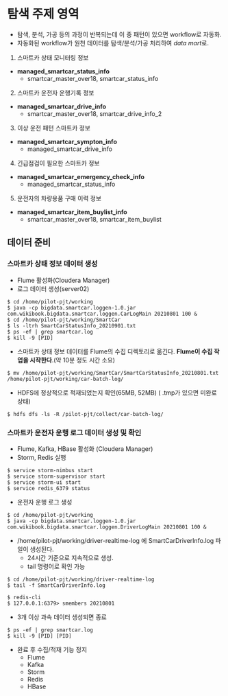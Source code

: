 # 탐색 주제 영역

- 탐색, 분석, 가공 등의 과정이 반복되는데 이 중 패턴이 있으면 workflow로 자동화.
- 자동화된 workflow가 원천 데이터를 탐색/분석/가공 처리하여 *data mart*로.

1. 스마트카 상태 모니터링 정보
- **managed_smartcar_status_info**
  - smartcar_master_over18, smartcar_status_info
2. 스마트카 운전자 운행기록 정보
- **managed_smartcar_drive_info**
  - smartcar_master_over18, smartcar_drive_info_2
3. 이상 운전 패턴 스마트카 정보
- **managed_smartcar_sympton_info**
  - managed_smartcar_drive_info
4. 긴급점검이 필요한 스마트카 정보
- **managed_smartcar_emergency_check_info**
  - managed_smartcar_status_info
5. 운전자의 차량용품 구매 이력 정보
- **managed_smartcar_item_buylist_info**
  - smartcar_master_over18, smartcar_item_buylist


## 데이터 준비

### 스마트카 상태 정보 데이터 생성

- Flume 활성화(Cloudera Manager)
- 로그 데이터 생성(server02)

```
$ cd /home/pilot-pjt/working
$ java -cp bigdata.smartcar.loggen-1.0.jar com.wikibook.bigdata.smartcar.loggen.CarLogMain 20210801 100 &
$ cd /home/pilot-pjt/working/SmartCar
$ ls -ltrh SmartCarStatusInfo_20210901.txt
$ ps -ef | grep smartcar.log
$ kill -9 [PID]
```

- 스마트카 상태 정보 데이터를 Flume의 수집 디렉토리로 옮긴다. **Flume이 수집 작업을 시작한다**.(약 10분 정도 시간 소요)

`$ mv /home/pilot-pjt/working/SmartCar/SmartCarStatusInfo_20210801.txt /home/pilot-pjt/working/car-batch-log/`
- HDFS에 정상적으로 적재되었는지 확인(65MB, 52MB) ( .tmp가 있으면 미완료 상태)

`$ hdfs dfs -ls -R /pilot-pjt/collect/car-batch-log/`


### 스마트카 운전자 운행 로그 데이터 생성 및 확인

- Flume, Kafka, HBase 활성화 (Cloudera Manager)
- Storm, Redis 실행

```
$ service storm-nimbus start
$ service storm-supervisor start
$ service storm-ui start
$ service redis_6379 status
```

- 운전자 운행 로그 생성

```
$ cd /home/pilot-pjt/working
$ java -cp bigdata.smartcar.loggen-1.0.jar com.wikibook.bigdata.smartcar.loggen.DriverLogMain 20210801 100 &
```

- /home/pilot-pjt/working/driver-realtime-log 에 SmartCarDriverInfo.log 파일이 생성된다. 
  - 24시간 기준으로 지속적으로 생성. 
  - tail 명령어로 확인 가능

```
$ cd /home/pilot-pjt/working/driver-realtime-log
$ tail -f SmartCarDriverInfo.log

$ redis-cli
$ 127.0.0.1:6379> smembers 20210801
```

- 3개 이상 과속 데이터 생성되면 종료

```
$ ps -ef | grep smartcar.log
$ kill -9 [PID] [PID]
```

- 완료 후 수집/적재 기능 정지
  - Flume
  - Kafka
  - Storm
  - Redis
  - HBase

